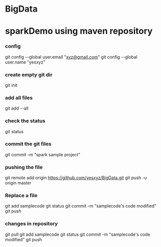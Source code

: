 # BigData
# sparkDemo using maven repository

### config
git config --global user.email "xyz@gmail.com"
git config --global user.name "yesxyz"

### create empty git dir
git init

### add all files
git add --all

### check the status
git status

### commit the git files
git commit -m "spark sample project"

### pushing the file
git remote add origin https://github.com/yesxyz/BigData.git
git push -u origin master



### Replace a file
git add samplecode
git status
git commit -m "samplecode's code modified"
git push

### changes in repository
git pull
git add samplecode
git status
git commit -m "samplecode's code modified"
git push
